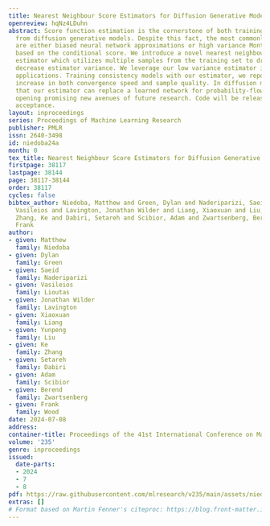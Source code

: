```yaml
---
title: Nearest Neighbour Score Estimators for Diffusion Generative Models
openreview: hqNz4LDuhn
abstract: Score function estimation is the cornerstone of both training and sampling
  from diffusion generative models. Despite this fact, the most commonly used estimators
  are either biased neural network approximations or high variance Monte Carlo estimators
  based on the conditional score. We introduce a novel nearest neighbour score function
  estimator which utilizes multiple samples from the training set to dramatically
  decrease estimator variance. We leverage our low variance estimator in two compelling
  applications. Training consistency models with our estimator, we report a significant
  increase in both convergence speed and sample quality. In diffusion models, we show
  that our estimator can replace a learned network for probability-flow ODE integration,
  opening promising new avenues of future research. Code will be released upon paper
  acceptance.
layout: inproceedings
series: Proceedings of Machine Learning Research
publisher: PMLR
issn: 2640-3498
id: niedoba24a
month: 0
tex_title: Nearest Neighbour Score Estimators for Diffusion Generative Models
firstpage: 38117
lastpage: 38144
page: 38117-38144
order: 38117
cycles: false
bibtex_author: Niedoba, Matthew and Green, Dylan and Naderiparizi, Saeid and Lioutas,
  Vasileios and Lavington, Jonathan Wilder and Liang, Xiaoxuan and Liu, Yunpeng and
  Zhang, Ke and Dabiri, Setareh and Scibior, Adam and Zwartsenberg, Berend and Wood,
  Frank
author:
- given: Matthew
  family: Niedoba
- given: Dylan
  family: Green
- given: Saeid
  family: Naderiparizi
- given: Vasileios
  family: Lioutas
- given: Jonathan Wilder
  family: Lavington
- given: Xiaoxuan
  family: Liang
- given: Yunpeng
  family: Liu
- given: Ke
  family: Zhang
- given: Setareh
  family: Dabiri
- given: Adam
  family: Scibior
- given: Berend
  family: Zwartsenberg
- given: Frank
  family: Wood
date: 2024-07-08
address:
container-title: Proceedings of the 41st International Conference on Machine Learning
volume: '235'
genre: inproceedings
issued:
  date-parts:
  - 2024
  - 7
  - 8
pdf: https://raw.githubusercontent.com/mlresearch/v235/main/assets/niedoba24a/niedoba24a.pdf
extras: []
# Format based on Martin Fenner's citeproc: https://blog.front-matter.io/posts/citeproc-yaml-for-bibliographies/
---
```


